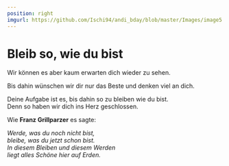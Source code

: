 ```yaml
---
position: right
imgurl: https://github.com/Ischi94/andi_bday/blob/master/Images/image5.jpg?raw=true
---
```


# Bleib so, wie du bist  
  
Wir k&ouml;nnen es aber kaum erwarten dich wieder zu sehen.  
  
Bis dahin w&uuml;nschen wir dir nur das Beste und denken viel an dich.  
  
Deine Aufgabe ist es, bis dahin so zu bleiben wie du bist.  
Denn so haben wir dich ins Herz geschlossen.  
  
Wie **Franz Grillparzer** es sagte:  
  
*Werde, was du noch nicht bist,*  
*bleibe, was du jetzt schon bist.*  
*In diesem Bleiben und diesem Werden*  
*liegt alles Sch&ouml;ne hier auf Erden.*  
  
